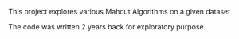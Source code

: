This project explores various Mahout Algorithms on a given dataset

The code was written 2 years back for exploratory purpose.
